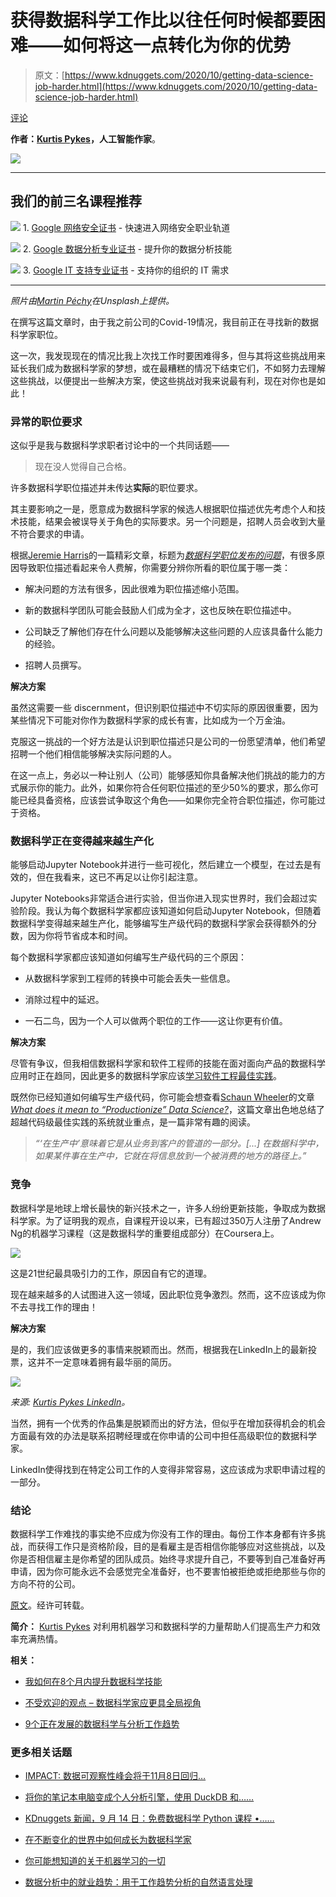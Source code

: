 # 获得数据科学工作比以往任何时候都要困难——如何将这一点转化为你的优势

> 原文：[https://www.kdnuggets.com/2020/10/getting-data-science-job-harder.html](https://www.kdnuggets.com/2020/10/getting-data-science-job-harder.html)

[评论](#comments)

**作者：[Kurtis Pykes](https://www.linkedin.com/in/kurtispykes/)，人工智能作家**。

![](../Images/dbd60871826bf353ba2fb58adbcf28d7.png)

* * *

## 我们的前三名课程推荐

![](../Images/0244c01ba9267c002ef39d4907e0b8fb.png) 1\. [Google 网络安全证书](https://www.kdnuggets.com/google-cybersecurity) - 快速进入网络安全职业轨道

![](../Images/e225c49c3c91745821c8c0368bf04711.png) 2\. [Google 数据分析专业证书](https://www.kdnuggets.com/google-data-analytics) - 提升你的数据分析技能

![](../Images/0244c01ba9267c002ef39d4907e0b8fb.png) 3\. [Google IT 支持专业证书](https://www.kdnuggets.com/google-itsupport) - 支持你的组织的 IT 需求

* * *

*照片由[Martin Péchy](https://unsplash.com/@martinpechy?utm_source=medium&utm_medium=referral)在Unsplash上提供。*

在撰写这篇文章时，由于我之前公司的Covid-19情况，我目前正在寻找新的数据科学家职位。

这一次，我发现现在的情况比我上次找工作时要困难得多，但与其将这些挑战用来延长我们成为数据科学家的梦想，或在最糟糕的情况下结束它们，不如努力去理解这些挑战，以便提出一些解决方案，使这些挑战对我来说最有利，现在对你也是如此！

### 异常的职位要求

这似乎是我与数据科学求职者讨论中的一个共同话题——

> 现在没人觉得自己合格。

许多数据科学职位描述并未传达**实际**的职位要求。

其主要影响之一是，愿意成为数据科学家的候选人根据职位描述优先考虑个人和技术技能，结果会被误导关于角色的实际要求。另一个问题是，招聘人员会收到大量不符合要求的申请。

根据[Jeremie Harris](https://medium.com/u/59564831d1eb?source=post_page-----fb796aae1922--------------------------------)的一篇精彩文章，标题为[*数据科学职位发布的问题*](https://towardsdatascience.com/the-problem-with-data-science-job-postings-8a3542f38724)，有很多原因导致职位描述看起来令人费解，你需要分辨你所看的职位属于哪一类：

+   解决问题的方法有很多，因此很难为职位描述缩小范围。

+   新的数据科学团队可能会鼓励人们成为全才，这也反映在职位描述中。

+   公司缺乏了解他们存在什么问题以及能够解决这些问题的人应该具备什么能力的经验。

+   招聘人员撰写。

**解决方案**

虽然这需要一些 discernment，但识别职位描述中不切实际的原因很重要，因为某些情况下可能对你作为数据科学家的成长有害，比如成为一个万金油。

克服这一挑战的一个好方法是认识到职位描述只是公司的一份愿望清单，他们希望招聘一个他们相信能够解决实际问题的人。

在这一点上，务必以一种让别人（公司）能够感知你具备解决他们挑战的能力的方式展示你的能力。此外，如果你符合任何职位描述的至少50%的要求，那么你可能已经具备资格，应该尝试争取这个角色——如果你完全符合职位描述，你可能过于资格。

### 数据科学正在变得越来越生产化

能够启动Jupyter Notebook并进行一些可视化，然后建立一个模型，在过去是有效的，但在我看来，这已不再足以让你引起注意。

Jupyter Notebooks非常适合进行实验，但当你进入现实世界时，我们会超过实验阶段。我认为每个数据科学家都应该知道如何启动Jupyter Notebook，但随着数据科学变得越来越生产化，能够编写生产级代码的数据科学家会获得额外的分数，因为你将节省成本和时间。

每个数据科学家都应该知道如何编写生产级代码的三个原因：

+   从数据科学家到工程师的转换中可能会丢失一些信息。

+   消除过程中的延迟。

+   一石二鸟，因为一个人可以做两个职位的工作——这让你更有价值。

**解决方案**

尽管有争议，但我相信数据科学家和软件工程师的技能在面对面向产品的数据科学应用时正在趋同，因此更多的数据科学家应该[学习软件工程最佳实践](https://towardsdatascience.com/data-scientist-should-know-software-engineering-best-practices-f964ec44cada)。

既然你已经知道如何编写生产级代码，你可能会想查看[Schaun Wheeler](https://medium.com/u/2d3762e7f110?source=post_page-----fb796aae1922--------------------------------)的文章[*What does it mean to “Productionize” Data Science?*](https://towardsdatascience.com/what-does-it-mean-to-productionize-data-science-82e2e78f044c)，这篇文章出色地总结了超越代码级最佳实践的系统就业重点，是一篇非常有趣的阅读。

> *“‘在生产中’意味着它是从业务到客户的管道的一部分。[...] 在数据科学中，如果某件事在生产中，它就在将信息放到一个被消费的地方的路径上。”*

### 竞争

数据科学是地球上增长最快的新兴技术之一，许多人纷纷更新技能，争取成为数据科学家。为了证明我的观点，自课程开设以来，已有超过350万人注册了Andrew Ng的机器学习课程（这是数据科学的重要组成部分）在Coursera上。

![](../Images/8ad9c3d78f2247e609f3d7c3bd102568.png)

这是21世纪最具吸引力的工作，原因自有它的道理。

现在越来越多的人试图进入这一领域，因此职位竞争激烈。然而，这不应该成为你不去寻找工作的理由！

**解决方案**

是的，我们应该做更多的事情来脱颖而出。然而，根据我在LinkedIn上的最新投票，这并不一定意味着拥有最华丽的简历。

![](../Images/6a0d34c5dc35049e1aac51191d6ba573.png)

*来源: [Kurtis Pykes LinkedIn](https://www.linkedin.com/posts/kurtispykes_datascience-machinelearning-artificialintelligence-activity-6714579336265011200-2Q0l)。*

当然，拥有一个优秀的作品集是脱颖而出的好方法，但似乎在增加获得机会的机会方面最有效的办法是联系招聘经理或在你申请的公司中担任高级职位的数据科学家。

LinkedIn使得找到在特定公司工作的人变得非常容易，这应该成为求职申请过程的一部分。

### 结论

数据科学工作难找的事实绝不应成为你没有工作的理由。每份工作本身都有许多挑战，而获得工作只是资格阶段，目的是看雇主是否相信你能够应对这些挑战，以及你是否相信雇主是你希望的团队成员。始终寻求提升自己，不要等到自己准备好再申请，因为你可能永远不会感觉完全准备好，也不要害怕被拒绝或拒绝那些与你的方向不符的公司。

[原文](https://towardsdatascience.com/getting-a-data-science-job-is-harder-than-ever-fb796aae1922)。经许可转载。

**简介：** [Kurtis Pykes](https://www.linkedin.com/in/kurtispykes/) 对利用机器学习和数据科学的力量帮助人们提高生产力和效率充满热情。

**相关：**

+   [我如何在8个月内提升数据科学技能](https://www.kdnuggets.com/2020/10/level-up-data-science-skills-8-months.html)

+   [不受欢迎的观点 – 数据科学家应更具全局视角](https://www.kdnuggets.com/2020/09/data-scientists-should-be-more-end-to-end.html)

+   [9个正在发展的数据科学与分析工作趋势](https://www.kdnuggets.com/2020/09/data-science-analytics-job-trends.html)

### 更多相关话题

+   [IMPACT: 数据可观察性峰会将于11月8日回归…](https://www.kdnuggets.com/2023/10/monte-carlo-impact-the-data-observability-summit-is-back)

+   [将你的笔记本电脑变成个人分析引擎，使用 DuckDB 和……](https://www.kdnuggets.com/turn-your-laptop-into-a-personal-analytics-engine-with-duckdb-and-motherduck)

+   [KDnuggets 新闻，9 月 14 日：免费数据科学 Python 课程 •……](https://www.kdnuggets.com/2022/n36.html)

+   [在不断变化的世界中如何成长为数据科学家](https://www.kdnuggets.com/2022/01/grow-data-scientist-everchanging-world.html)

+   [你可能想知道的关于机器学习的一切](https://www.kdnuggets.com/2022/09/everything-youve-ever-wanted-to-know-about-machine-learning.html)

+   [数据分析中的就业趋势：用于工作趋势分析的自然语言处理](https://www.kdnuggets.com/job-trends-in-data-analytics-nlp-for-job-trend-analysis)
